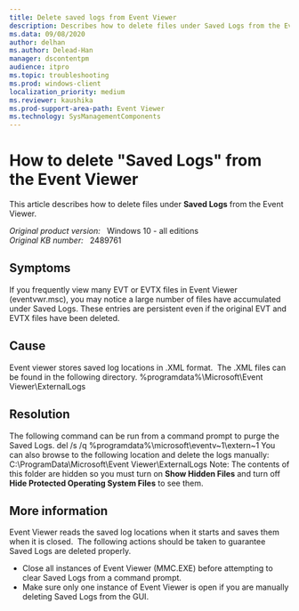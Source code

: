 ```yaml
---
title: Delete saved logs from Event Viewer
description: Describes how to delete files under Saved Logs from the Event Viewer.
ms.data: 09/08/2020
author: delhan
ms.author: Delead-Han
manager: dscontentpm
audience: itpro
ms.topic: troubleshooting
ms.prod: windows-client
localization_priority: medium
ms.reviewer: kaushika
ms.prod-support-area-path: Event Viewer
ms.technology: SysManagementComponents
---
```

# How to delete "Saved Logs" from the Event Viewer

This article describes how to delete files under **Saved Logs** from the Event Viewer.

_Original product version:_ &nbsp; Windows 10 - all editions  
_Original KB number:_ &nbsp; 2489761

## Symptoms

If you frequently view many EVT or EVTX files in Event Viewer (eventvwr.msc), you may notice a large number of files have accumulated under Saved Logs. These entries are persistent even if the original EVT and EVTX files have been deleted.

## Cause

Event viewer stores saved log locations in .XML format.  The .XML files can be found in the following directory.
%programdata%\Microsoft\Event Viewer\ExternalLogs

## Resolution

The following command can be run from a command prompt to purge the Saved Logs.
del /s /q %programdata%\microsoft\eventv~1\extern~1
You can also browse to the following location and delete the logs manually:
C:\ProgramData\Microsoft\Event Viewer\ExternalLogs
Note: The contents of this folder are hidden so you must turn on **Show Hidden Files** and turn off **Hide Protected Operating System Files** to see them.

## More information

Event Viewer reads the saved log locations when it starts and saves them when it is closed.  The following actions should be taken to guarantee Saved Logs are deleted properly.
- Close all instances of Event Viewer (MMC.EXE) before attempting to clear Saved Logs from a command prompt.
- Make sure only one instance of Event Viewer is open if you are manually deleting Saved Logs from the GUI.
